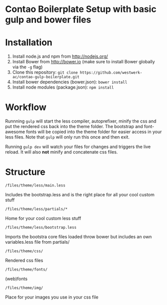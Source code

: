 Contao Boilerplate Setup with basic gulp and bower files
=======================

Installation
=======================

1. Install node.js and npm from http://nodejs.org/
2. Install Bower from http://bower.io (make sure to install Bower globally via the `-g` flag)
3. Clone this repository: `git clone https://github.com/westwerk-ac/contao-gulp-boilerplate.git`
4. Install bower dependencies (bower.json): `bower install`
5. Install node modules (package.json): `npm install`

Workflow
=======================

Runnning `gulp` will start the less compiler, autoprefixer, minify the css and put the rendered css back into the theme folder. The bootstrap and font-awesome fonts will be copied into the theme folder for easier access in your less files. Note that `gulp` will only run this once and then exit.

Running `gulp dev` will watch your files for changes and triggers the live reload. It will also **not** minify and concatenate css files.

Structure
=======================

`/files/theme/less/main.less`

Includes the bootstrap.less and is the right place for all your cool custom stuff

`/files/theme/less/partials/*`

Home for your cool custom less stuff

`/files/theme/less/bootstrap.less`

Imports the bootstra core files loaded throw bower but includes an own variables.less file from partials/

`/files/theme/css/`

Rendered css files

`/files/theme/fonts/`

(web)fonts

`/files/theme/img/`

Place for your images you use in your css file

